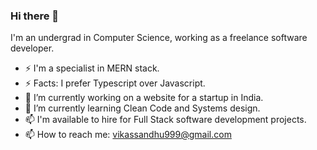 ### Hi there 👋

I'm an undergrad in Computer Science, working as a freelance software developer.

- ⚡ I'm a specialist in MERN stack.
- ⚡ Facts: I prefer Typescript over Javascript.
- 🔭 I’m currently working on a website for a startup in India.
- 🌱 I’m currently learning Clean Code and Systems design.
- 📫 I'm available to hire for Full Stack software development projects.
- 📫 How to reach me: vikassandhu999@gmail.com 
